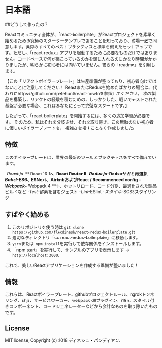 
# 日本語 

##どうして作ったの？

Reactコミュニティ全体が、「react-boilerplate」がReactプロジェクトを素早く始めるための究極のスターターテンプレであることを知っており、満場一致で同意します。業界のすべてのベストプラクティスと標準を備えたセットアップです。ただし、「react-redux」アプリを起動するために必要なものだけではありません。コードベースで何が起こっているのかを頭に入れるのにかなり時間がかかりましたが、明らかに初心者には向いていません。彼らの「readme」を引用します。

【この「リアクトボイラープレート」は生産準備が整っており、初心者向けではないことに注意してください！
ReactまたはReduxを始めたばかりの場合は、代わりにhttps://github.com/petehunt/react-howtoを参照してください。
次の製品を構築し、リアクトの経験を積むための、しっかりした、戦いでテストされた基盤が必要な場合、これはあなたにとって完璧なスタートです。】

したがって、「react-boilerplate」を開始するには、多くの追加学習が必要です。
そのため、私はそれを分岐させ、それを取り除き、この無駄のない初心者に優しいボイラープレートを、
複雑さを増すことなく作成しました。


## 特徴

このボイラープレートは、業界の最新のツールとプラクティスをすべて備えています。

-_React.js_-** React 16 **✨、React Router 5
-_Redux.js_-Reduxサガと再選択
-_Babel_-ES6、ESNext、AirbnbおよびReact / Recommended config
-_Webpack_-** Webpack 4 **✨、ホットリロード、コード分割、最適化された製品ビルドなど
-_Test_-酵素を含むジェスト
-_Lint_-ESlint
-_スタイル_-SCSSスタイリング

## すばやく始める

1. このリポジトリを使う時は `git clone https://github.com/flexdinesh/react-redux-boilerplate.git`
2. 適切なディレクトリ「cd react-redux-boilerplate」に移動します。<br />
3. `yarn`または` npm install`を実行して依存関係をインストールします。<br />
4. 「npm start」を実行して、サンプルのアプリを表示します → `http://localhost:3000`.

これで、美しいReactアプリケーションを作成する準備が整いました！


## 情報

これらは、Reactボイラープレート、githubプロジェクトルール、ngrokトンネリング、shjs、サービスワーカー、webpack dllプラグイン、i18n、スタイル付きコンポーネント、コードジェネレーターなどから余計なものを取り除いたものです。


## License

MIT license, Copyright (c) 2018 ディネシュ・パンディヤン.


